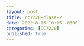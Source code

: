 ```yaml
---
layout: post
title: cc7220-clase-2
date: 2022-8-15 10:15 -0300
categories: [CC7220]
published: true
---
```


